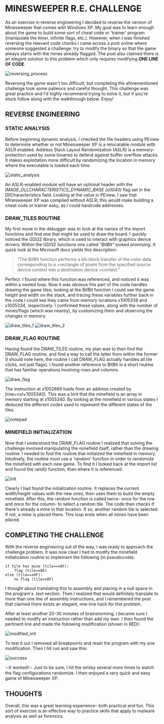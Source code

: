 # MINESWEEPER R.E. CHALLENGE

As an exercise in reverse engineering I decided to reverse the version of Minesweeper that comes with Windows XP. My goal was to learn enough about the game to build some sort of cheat code or 'trainer' program (manipulate the timer, infinite flags, etc.). However, when I was finished reversing the relevant code chunks I came across a post online where someone suggested a challenge: try to modify the binary so that the game always starts with the mines already flagged. The post also claimed there is an elegant solution to this problem which only requires modifying **ONE LINE OF CODE**.

![reversing_process](/images/reversing_process.png)

Reversing the game wasn't too difficult, but completing the aforementioned challenge took some patience and careful thought. This challenge was great practice and I'd highly recommend trying to solve it, but if you're stuck follow along with the walkthrough below. Enjoy!

## REVERSE ENGINEERING

### STATIC ANALYSIS

Before beginning dynamic analysis, I checked the file headers using PEview to determine whether or not Minesweeper XP is a relocatable module with ASLR enabled. Address Stack Layout Randomization (ASLR) is a memory-protection used by some binaries to defend against buffer overflow attacks. It makes exploitation more difficult by randomizing the location in memory where the executable is loaded each time.

![static_analysis](/images/static_analysis.png)

An ASLR-enabled module will have an optional header with the *IMAGE_DLLCHARACTERISTICS_DYNAMIC_BASE (x0040)* flag set in the DllCharacteristics field. Looking at the value in PEview, I saw that Minesweeper XP was compiled without ASLR; this would make building a cheat code or trainer easy, as I could hardcode addresses.

### DRAW_TILES ROUTINE

My first move in the debugger was to look at the names of the import functions and find one that might be used to draw the board. I quickly noticed the GDI32 library, which is used to interact with graphics device drivers. Within the GDI32 functions one called *"BitBlt"* looked promising. A quick look at the Microsoft docs yields this description:

>"The BitBlt function performs a bit-block transfer of the color data corresponding to a >rectangle of pixels from the specified source device context into a destination device >context."

Perfect. I found where this function was referenced, and noticed it was within a nested loop. Now it was obvious this part of the code handles drawing the game tiles; looking at the BitBlt function I could see the game height and width on the stack, and tracing these variables further back in the code I could see they came from memory locations x1005338 and x1005334, respectively. I confirmed these values, along with the number of mines/flags (which was nearby), by customizing them and observing the changes in memory.

![draw_tiles_1](/images/draw_tiles_1.png)
![draw_tiles_2](/images/draw_tiles_2.png)

### DRAW_FLAG ROUTINE

Having found the DRAW_TILES routine, my plan was to then find the DRAW_FLAG routine, and find a way to call the latter from within the former (I should note here, the routine I call DRAW_FLAG actually handles all tile clicks, not just flags). I found another reference to BitBlt in a short routine that has familiar operations involving rows and columns.

![draw_flag](/images/draw_flag.png)

The instruction at x1002669 loads from an address created by [row+col+1005340]. This was a hint that the minefield is an array in memory starting at x1005340. By looking at the minefield in various states I deduced the different codes used to represent the different states of the tiles.

![notepad](/images/notepad.png)

### MINEFIELD INITIALIZATION

Now that I understood the DRAW_FLAG routine I realized that solving the challenge involved manipulating the minefield itself, rather than the drawing routine. I needed to find the routine that initialzed the minefield in memory. Intuitively, the routine must use a 'random' function in order to randomize the minefield with each new game. To find it I looked back at the import list and found the rand() function, then where it is referenced.

![init](/images/init.png)

Clearly I had found the initialization routine. It replaces the current width/height values with the new ones, then uses them to build the empty minefield. After this, the random function is called twice- once for the row and once for the column- to select a random tile. The code then checks if there's already a mine in that location. If so, another random tile is selected. If not, a mine is placed there. This loop ends when all mines have been placed.

## COMPLETING THE CHALLENGE

With the reverse engineering out of the way, I was ready to approach the challenge problem. It was now clear I had to modify the minefield initialization routine to implement the following (in pseudocode):

    if tile has mine (tile==x8F):
        flag (tile=x8E)
    else (tile==x0F):
        no flag (tile=x0F)

I thought about translating this to assembly and placing in a null space in the program's .text section. Then I realized that would definitely translate to more than one line of assembly instructions, and I remembered the post that claimed there exists an elegant, one-line hack for this problem.

After at least another 20-30 minutes of brainstorming, I became sure I needed to modify an instruction rather than add my own. I then found the pertinent line and made the following modification (shown in RED):

![modified_init](/images/modified_init.png)

To test it out I removed all breakpoints and reset the program with my one modification. Then I hit run and saw this:

![success](/images/success.png)

:boom:It worked!:boom: 
Just to be sure, I hit the smiley several more times to watch the flag configurations randomize. I then enjoyed a very quick and easy game of Minesweeper XP.

## THOUGHTS

Overall, this was a great learning experience- both practical and fun. This sort of exercise is an effective way to practice skills that apply to malware analysis as well as forensics.
